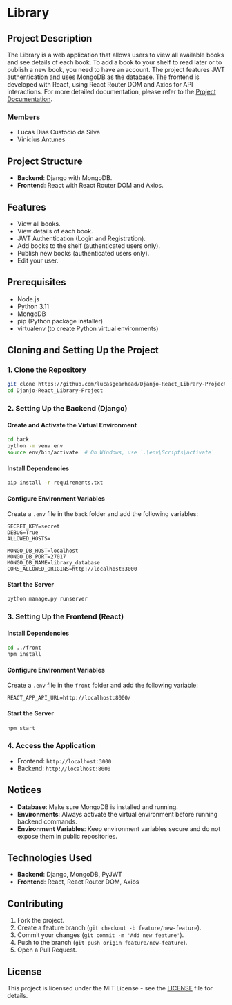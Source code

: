 # Library

## Project Description

The Library is a web application that allows users to view all available books and see details of each book. To add a book to your shelf to read later or to publish a new book, you need to have an account. The project features JWT authentication and uses MongoDB as the database. The frontend is developed with React, using React Router DOM and Axios for API interactions.
For more detailed documentation, please refer to the [Project Documentation](https://docs.google.com/document/d/1SdF9K9jGur6VQXukXquGRWLAEd2DNiWzzrbLzbaYFXc/edit?usp=sharing).

### Members

- Lucas Dias Custodio da Silva
- Vinicius Antunes

## Project Structure

- **Backend**: Django with MongoDB.
- **Frontend**: React with React Router DOM and Axios.

## Features

- View all books.
- View details of each book.
- JWT Authentication (Login and Registration).
- Add books to the shelf (authenticated users only).
- Publish new books (authenticated users only).
- Edit your user.

## Prerequisites

- Node.js
- Python 3.11
- MongoDB
- pip (Python package installer)
- virtualenv (to create Python virtual environments)

## Cloning and Setting Up the Project

### 1. Clone the Repository

```bash
git clone https://github.com/lucasgearhead/Djanjo-React_Library-Project.git
cd Djanjo-React_Library-Project
```

### 2. Setting Up the Backend (Django)

#### Create and Activate the Virtual Environment

```bash
cd back
python -m venv env
source env/bin/activate  # On Windows, use `.\env\Scripts\activate`
```

#### Install Dependencies

```bash
pip install -r requirements.txt
```

#### Configure Environment Variables

Create a `.env` file in the `back` folder and add the following variables:

```
SECRET_KEY=secret
DEBUG=True
ALLOWED_HOSTS=

MONGO_DB_HOST=localhost
MONGO_DB_PORT=27017
MONGO_DB_NAME=library_database
CORS_ALLOWED_ORIGINS=http://localhost:3000
```

#### Start the Server

```bash
python manage.py runserver
```

### 3. Setting Up the Frontend (React)

#### Install Dependencies

```bash
cd ../front
npm install
```

#### Configure Environment Variables

Create a `.env` file in the `front` folder and add the following variable:

```
REACT_APP_API_URL=http://localhost:8000/
```

#### Start the Server

```bash
npm start
```

### 4. Access the Application

- Frontend: `http://localhost:3000`
- Backend: `http://localhost:8000`

## Notices

- **Database**: Make sure MongoDB is installed and running.
- **Environments**: Always activate the virtual environment before running backend commands.
- **Environment Variables**: Keep environment variables secure and do not expose them in public repositories.

## Technologies Used

- **Backend**: Django, MongoDB, PyJWT
- **Frontend**: React, React Router DOM, Axios

## Contributing

1. Fork the project.
2. Create a feature branch (`git checkout -b feature/new-feature`).
3. Commit your changes (`git commit -m 'Add new feature'`).
4. Push to the branch (`git push origin feature/new-feature`).
5. Open a Pull Request.

## License

This project is licensed under the MIT License - see the [LICENSE](LICENSE) file for details.
